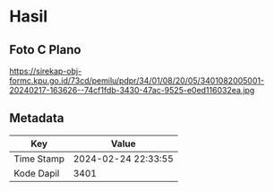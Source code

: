 # Hasil

## Foto C Plano

https://sirekap-obj-formc.kpu.go.id/73cd/pemilu/pdpr/34/01/08/20/05/3401082005001-20240217-163626--74cf1fdb-3430-47ac-9525-e0ed116032ea.jpg


## Metadata

| Key        | Value               |
| ---------- | ------------------- |
| Time Stamp | 2024-02-24 22:33:55 |
| Kode Dapil | 3401                |



